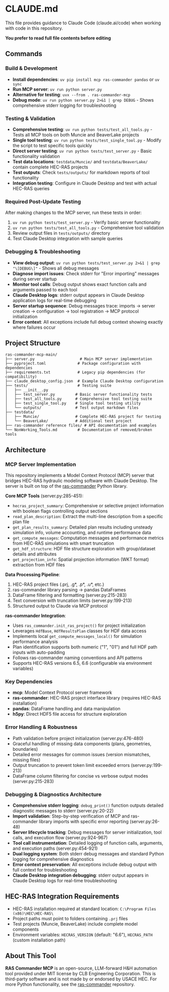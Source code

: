 # CLAUDE.md

This file provides guidance to Claude Code (claude.ai/code) when working with code in this repository.

**You prefer to read full file contents before editing**

## Commands

### Build & Development
- **Install dependencies**: `uv pip install mcp ras-commander pandas` or `uv sync`
- **Run MCP server**: `uv run python server.py`
- **Alternative for testing**: `uvx --from . ras-commander-mcp`
- **Debug mode**: `uv run python server.py 2>&1 | grep DEBUG` - Shows comprehensive stderr logging for troubleshooting

### Testing & Validation
- **Comprehensive testing**: `uv run python tests/test_all_tools.py` - Tests all MCP tools on both Muncie and BeaverLake projects
- **Single tool testing**: `uv run python tests/test_single_tool.py` - Modify the script to test specific tools quickly
- **Direct server testing**: `uv run python tests/test_server.py` - Basic functionality validation
- **Test data locations**: `testdata/Muncie/` and `testdata/BeaverLake/` contain complete HEC-RAS projects
- **Test outputs**: Check `tests/outputs/` for markdown reports of tool functionality
- **Integration testing**: Configure in Claude Desktop and test with actual HEC-RAS queries

### Required Post-Update Testing
After making changes to the MCP server, run these tests in order:
1. `uv run python tests/test_server.py` - Verify basic server functionality
2. `uv run python tests/test_all_tools.py` - Comprehensive tool validation
3. Review output files in `tests/outputs/` directory
4. Test Claude Desktop integration with sample queries

### Debugging & Troubleshooting
- **View debug output**: `uv run python tests/test_server.py 2>&1 | grep "\[DEBUG\]"` - Shows all debug messages
- **Diagnose import issues**: Check stderr for "Error importing" messages during server startup
- **Monitor tool calls**: Debug output shows exact function calls and arguments passed to each tool
- **Claude Desktop logs**: stderr output appears in Claude Desktop application logs for real-time debugging
- **Server startup sequence**: Debug messages trace: imports → server creation → configuration → tool registration → MCP protocol initialization
- **Error context**: All exceptions include full debug context showing exactly where failures occur

## Project Structure

```
ras-commander-mcp-main/
├── server.py                    # Main MCP server implementation
├── pyproject.toml              # Package configuration with dependencies
├── requirements.txt            # Legacy pip dependencies (for compatibility)
├── claude_desktop_config.json  # Example Claude Desktop configuration
├── tests/                      # Testing suite
│   ├── __init__.py
│   ├── test_server.py         # Basic server functionality tests
│   ├── test_all_tools.py      # Comprehensive tool testing suite
│   ├── test_single_tool.py    # Single tool testing utility
│   └── outputs/               # Test output markdown files
├── testdata/
│   ├── Muncie/                # Complete HEC-RAS project for testing
│   └── BeaverLake/            # Additional test project
├── ras-commander reference files/ # API documentation and examples
└── NonWorking_Tools.md         # Documentation of removed/broken tools
```

## Architecture

### MCP Server Implementation
This repository implements a Model Context Protocol (MCP) server that bridges HEC-RAS hydraulic modeling software with Claude Desktop. The server is built on top of the [ras-commander](https://github.com/gpt-cmdr/ras-commander) Python library.

**Core MCP Tools** (server.py:285-451):
- `hecras_project_summary`: Comprehensive or selective project information with boolean flags controlling output sections
- `read_plan_description`: Extract the multi-line description from a specific plan file
- `get_plan_results_summary`: Detailed plan results including unsteady simulation info, volume accounting, and runtime performance data
- `get_compute_messages`: Computation messages and performance metrics from HEC-RAS simulations with smart truncation
- `get_hdf_structure`: HDF file structure exploration with group/dataset details and attributes
- `get_projection_info`: Spatial projection information (WKT format) extraction from HDF files

**Data Processing Pipeline**:
1. HEC-RAS project files (.prj, .g*, .p*, .u*, etc.) 
2. ras-commander library parsing → pandas DataFrames
3. DataFrame filtering and formatting (server.py:215-283)
4. Text conversion with truncation limits (server.py:199-213)
5. Structured output to Claude via MCP protocol

**ras-commander Integration**:
- Uses `ras_commander.init_ras_project()` for project initialization
- Leverages `HdfBase`, `HdfResultsPlan` classes for HDF data access
- Implements local `get_compute_messages_local()` for simulation performance analysis
- Plan identification supports both numeric ("1", "01") and full HDF path inputs with auto-padding
- Follows ras-commander naming conventions and API patterns
- Supports HEC-RAS versions 6.5, 6.6 (configurable via environment variables)

### Key Dependencies
- **mcp**: Model Context Protocol server framework
- **ras-commander**: HEC-RAS project interface library (requires HEC-RAS installation)
- **pandas**: DataFrame handling and data manipulation
- **h5py**: Direct HDF5 file access for structure exploration

### Error Handling & Robustness
- Path validation before project initialization (server.py:476-480)
- Graceful handling of missing data components (plans, geometries, boundaries)
- Detailed error messages for common issues (version mismatches, missing files)
- Output truncation to prevent token limit exceeded errors (server.py:199-213)
- DataFrame column filtering for concise vs verbose output modes (server.py:215-283)

### Debugging & Diagnostics Architecture
- **Comprehensive stderr logging**: `debug_print()` function outputs detailed diagnostic messages to stderr (server.py:20-22)
- **Import validation**: Step-by-step verification of MCP and ras-commander library imports with specific error reporting (server.py:26-48)
- **Server lifecycle tracking**: Debug messages for server initialization, tool calls, and execution flow (server.py:924-967)
- **Tool call instrumentation**: Detailed logging of function calls, arguments, and execution paths (server.py:454-921)
- **Dual logging system**: Both stderr debug messages and standard Python logging for comprehensive diagnostics
- **Error context preservation**: All exceptions include debug output with full context for troubleshooting
- **Claude Desktop integration debugging**: stderr output appears in Claude Desktop logs for real-time troubleshooting

## HEC-RAS Integration Requirements
- HEC-RAS installation required at standard location: `C:\Program Files (x86)\HEC\HEC-RAS\`
- Project paths must point to folders containing `.prj` files
- Test projects (Muncie, BeaverLake) include complete model components
- Environment variables: `HECRAS_VERSION` (default: "6.6"), `HECRAS_PATH` (custom installation path)

## About This Tool
**RAS Commander MCP** is an open-source, LLM-forward H&H automation tool provided under MIT license by CLB Engineering Corporation. This is third-party software and is not made by or endorsed by USACE HEC. For more Python functionality, see the [ras-commander](https://github.com/gpt-cmdr/ras-commander) repository.